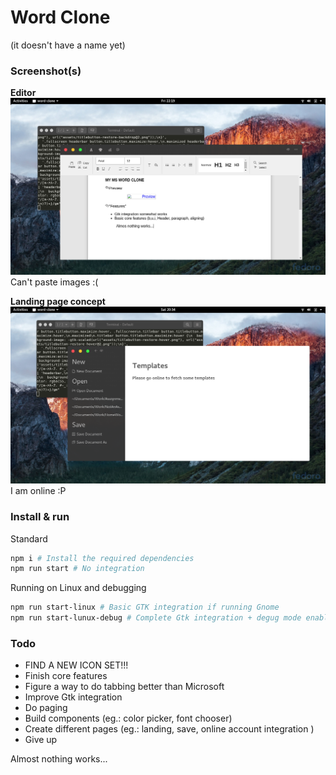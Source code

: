 # Word Clone
(it doesn't have a name yet)

### Screenshot(s)
**Editor**
![Preview](./pictures/preview.png)
Can't paste images :(

**Landing page concept**
![Landing Concept](./pictures/landing-concept.png)
I am online :P

### Install & run

Standard

```bash
npm i # Install the required dependencies
npm run start # No integration
```

Running on Linux and debugging

```bash
npm run start-linux # Basic GTK integration if running Gnome
npm run start-lunux-debug # Complete Gtk integration + degug mode enabled
```

### Todo
- FIND A NEW ICON SET!!!
- Finish core features
- Figure a way to do tabbing better than Microsoft
- Improve Gtk integration
- Do paging
- Build components (eg.: color picker, font chooser)
- Create different pages (eg.: landing, save, online account integration )
- Give up

Almost nothing works...
